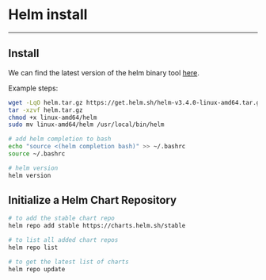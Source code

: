 # Helm install

---

## Install

We can find the latest version of the helm binary tool [here](https://github.com/helm/helm/releases/latest).

Example steps:

```bash
wget -LqO helm.tar.gz https://get.helm.sh/helm-v3.4.0-linux-amd64.tar.gz
tar -xzvf helm.tar.gz
chmod +x linux-amd64/helm
sudo mv linux-amd64/helm /usr/local/bin/helm

# add helm completion to bash
echo "source <(helm completion bash)" >> ~/.bashrc
source ~/.bashrc

# helm version
helm version
```

## Initialize a Helm Chart Repository

```bash
# to add the stable chart repo
helm repo add stable https://charts.helm.sh/stable

# to list all added chart repos
helm repo list

# to get the latest list of charts
helm repo update
```
